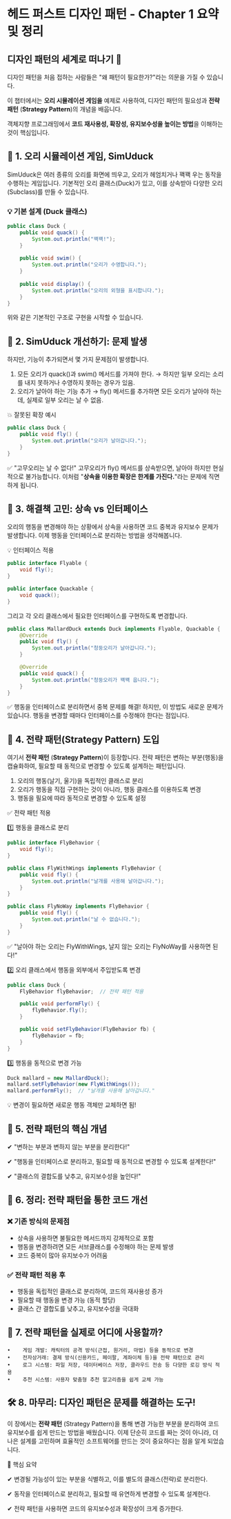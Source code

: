 # 헤드 퍼스트 디자인 패턴 - Chapter 1 요약 및 정리

## 디자인 패턴의 세계로 떠나기 🚀

디자인 패턴을 처음 접하는 사람들은 "왜 패턴이 필요한가?"라는 의문을 가질 수 있습니다.

이 챕터에서는 **오리 시뮬레이션 게임을** 예제로 사용하여, 디자인 패턴의 필요성과 **전략 패턴** (**Strategy Pattern**)의 개념을 배웁니다.

객체지향 프로그래밍에서 **코드 재사용성, 확장성, 유지보수성을 높이는 방법**을 이해하는 것이 핵심입니다.

## 🦆 1. 오리 시뮬레이션 게임, SimUduck

SimUduck은 여러 종류의 오리를 화면에 띄우고, 오리가 헤엄치거나 꽥꽥 우는 동작을 수행하는 게임입니다.
기본적인 오리 클래스(Duck)가 있고, 이를 상속받아 다양한 오리(Subclass)를 만들 수 있습니다.

### 💡 기본 설계 (Duck 클래스)

```java
public class Duck {
    public void quack() {
        System.out.println("꽥꽥!");
    }
    
    public void swim() {
        System.out.println("오리가 수영합니다.");
    }
    
    public void display() {
        System.out.println("오리의 외형을 표시합니다.");
    }
}
```

위와 같은 기본적인 구조로 구현을 시작할 수 있습니다.

## 🚀 2. SimUduck 개선하기: 문제 발생

하지만, 기능이 추가되면서 몇 가지 문제점이 발생합니다.

1. 모든 오리가 quack()과 swim() 메서드를 가져야 한다.
→ 하지만 일부 오리는 소리를 내지 못하거나 수영하지 못하는 경우가 있음.
2. 오리가 날아야 하는 기능 추가
→ fly() 메서드를 추가하면 모든 오리가 날아야 하는데, 실제로 일부 오리는 날 수 없음.

💥 잘못된 확장 예시

```java
public class Duck {
    public void fly() {
        System.out.println("오리가 날아갑니다.");
    }
}
```

✅ "고무오리는 날 수 없다!"
고무오리가 fly() 메서드를 상속받으면, 날아야 하지만 현실적으로 불가능합니다.
이처럼 "**상속을 이용한 확장은 한계를 가진다.**"라는 문제에 직면하게 됩니다.

## 📌 3. 해결책 고민: 상속 vs 인터페이스

오리의 행동을 변경해야 하는 상황에서 상속을 사용하면 코드 중복과 유지보수 문제가 발생합니다.
이제 행동을 인터페이스로 분리하는 방법을 생각해봅니다.

💡 인터페이스 적용

```java
public interface Flyable {
    void fly();
}

public interface Quackable {
    void quack();
}
```

그리고 각 오리 클래스에서 필요한 인터페이스를 구현하도록 변경합니다.

```java
public class MallardDuck extends Duck implements Flyable, Quackable {
    @Override
    public void fly() {
        System.out.println("청둥오리가 날아갑니다.");
    }

    @Override
    public void quack() {
        System.out.println("청둥오리가 꽥꽥 웁니다.");
    }
}
```

✅ 행동을 인터페이스로 분리하면서 중복 문제를 해결!
하지만, 이 방법도 새로운 문제가 있습니다. 행동을 변경할 때마다 인터페이스를 수정해야 한다는 점입니다.

## 🎯 4. 전략 패턴(Strategy Pattern) 도입

여기서 **전략 패턴** (**Strategy Pattern**)이 등장합니다.
전략 패턴은 변하는 부분(행동)을 캡슐화하여, 필요할 때 동적으로 변경할 수 있도록 설계하는 패턴입니다.

1. 오리의 행동(날기, 울기)을 독립적인 클래스로 분리
2. 오리가 행동을 직접 구현하는 것이 아니라, 행동 클래스를 이용하도록 변경
3. 행동을 필요에 따라 동적으로 변경할 수 있도록 설정

✅ 전략 패턴 적용

1️⃣ 행동을 클래스로 분리

```java
public interface FlyBehavior {
    void fly();
}

public class FlyWithWings implements FlyBehavior {
    public void fly() {
        System.out.println("날개를 사용해 날아갑니다.");
    }
}

public class FlyNoWay implements FlyBehavior {
    public void fly() {
        System.out.println("날 수 없습니다.");
    }
}
```

✅ "날아야 하는 오리는 FlyWithWings, 날지 않는 오리는 FlyNoWay를 사용하면 된다!"

2️⃣ 오리 클래스에서 행동을 외부에서 주입받도록 변경

```java
public class Duck {
    FlyBehavior flyBehavior;  // 전략 패턴 적용

    public void performFly() {
        flyBehavior.fly();
    }

    public void setFlyBehavior(FlyBehavior fb) {
        flyBehavior = fb;
    }
}
```

3️⃣ 행동을 동적으로 변경 가능

```java
Duck mallard = new MallardDuck();
mallard.setFlyBehavior(new FlyWithWings());
mallard.performFly();  // "날개를 사용해 날아갑니다."
```

💡 변경이 필요하면 새로운 행동 객체만 교체하면 됨!

## 🎯 5. 전략 패턴의 핵심 개념

✔ "변하는 부분과 변하지 않는 부분을 분리한다!"

✔ "행동을 인터페이스로 분리하고, 필요할 때 동적으로 변경할 수 있도록 설계한다!"

✔ "클래스의 결합도를 낮추고, 유지보수성을 높인다!"

## 🚀 6. 정리: 전략 패턴을 통한 코드 개선

### ❌ 기존 방식의 문제점

* 상속을 사용하면 불필요한 메서드까지 강제적으로 포함
* 행동을 변경하려면 모든 서브클래스를 수정해야 하는 문제 발생
* 코드 중복이 많아 유지보수가 어려움

### ✅ 전략 패턴 적용 후

* 행동을 독립적인 클래스로 분리하여, 코드의 재사용성 증가
* 필요할 때 행동을 변경 가능 (동적 할당)
* 클래스 간 결합도를 낮추고, 유지보수성을 극대화

## 🎯 7. 전략 패턴을 실제로 어디에 사용할까?

```text
•    게임 개발: 캐릭터의 공격 방식(근접, 원거리, 마법) 등을 동적으로 변경
•    전자상거래: 결제 방식(신용카드, 페이팔, 계좌이체 등)을 전략 패턴으로 관리
•    로그 시스템: 파일 저장, 데이터베이스 저장, 클라우드 전송 등 다양한 로깅 방식 적용
•    추천 시스템: 사용자 맞춤형 추천 알고리즘을 쉽게 교체 가능
```

## 🛠 8. 마무리: 디자인 패턴은 문제를 해결하는 도구!

이 장에서는 **전략 패턴** (Strategy Pattern)을 통해 변경 가능한 부분을 분리하여 코드 유지보수를 쉽게 만드는 방법을 배웠습니다.
이제 단순히 코드를 짜는 것이 아니라, 더 나은 설계를 고민하며 효율적인 소프트웨어를 만드는 것이 중요하다는 점을 알게 되었습니다.

📌 핵심 요약

✔ 변경될 가능성이 있는 부분을 식별하고, 이를 별도의 클래스(전략)로 분리한다.

✔ 동작을 인터페이스로 분리하고, 필요할 때 유연하게 변경할 수 있도록 설계한다.

✔ 전략 패턴을 사용하면 코드의 유지보수성과 확장성이 크게 증가한다.